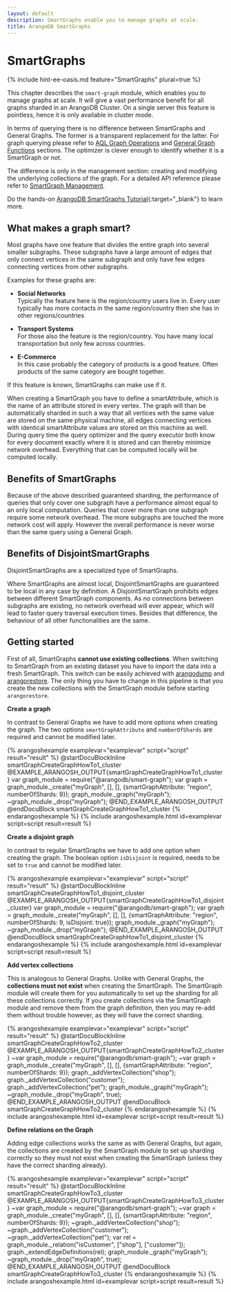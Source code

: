 ```yaml
---
layout: default
description: SmartGraphs enable you to manage graphs at scale.
title: ArangoDB SmartGraphs
---
```

SmartGraphs
===========

{% include hint-ee-oasis.md feature="SmartGraphs" plural=true %}

This chapter describes the `smart-graph` module, which enables you to manage
graphs at scale. It will give a vast performance benefit for all graphs sharded
in an ArangoDB Cluster. On a single server this feature is pointless, hence it
is only available in cluster mode.

In terms of querying there is no difference between SmartGraphs and
General Graphs. The former is a transparent replacement for the latter.
For graph querying please refer to [AQL Graph Operations](aql/graphs.html)
and [General Graph Functions](graphs-general-graphs-functions.html) sections.
The optimizer is clever enough to identify whether it is a SmartGraph or not.

The difference is only in the management section: creating and modifying the
underlying collections of the graph. For a detailed API reference please refer
to [SmartGraph Management](graphs-smart-graphs-management.html).

Do the hands-on
[ArangoDB SmartGraphs Tutorial](https://www.arangodb.com/using-smartgraphs-arangodb/){:target="_blank"}
to learn more.

What makes a graph smart?
-------------------------

Most graphs have one feature that divides the entire graph into several smaller
subgraphs. These subgraphs have a large amount of edges that only connect
vertices in the same subgraph and only have few edges connecting vertices from
other subgraphs.

Examples for these graphs are:

- **Social Networks**<br>
  Typically the feature here is the region/country users live in.
  Every user typically has more contacts in the same region/country then she
  has in other regions/countries

- **Transport Systems**<br>
  For those also the feature is the region/country. You have many local
  transportation but only few across countries.

- **E-Commerce**<br>
  In this case probably the category of products is a good feature.
  Often products of the same category are bought together.

If this feature is known, SmartGraphs can make use if it.

When creating a SmartGraph you have to define a smartAttribute, which is the
name of an attribute stored in every vertex. The graph will than be
automatically sharded in such a way that all vertices with the same value are
stored on the same physical machine, all edges connecting vertices with
identical smartAttribute values are stored on this machine as well.
During query time the query optimizer and the query executor both know for
every document exactly where it is stored and can thereby minimize network
overhead. Everything that can be computed locally will be computed locally.

Benefits of SmartGraphs
-----------------------

Because of the above described guaranteed sharding, the performance of queries
that only cover one subgraph have a performance almost equal to an only local
computation. Queries that cover more than one subgraph require some network
overhead. The more subgraphs are touched the more network cost will apply.
However the overall performance is never worse than the same query using a
General Graph.

Benefits of DisjointSmartGraphs
-----------------------

DisjointSmartGraphs are a specialized type of SmartGraphs. 

Where SmartGraphs are almost local, DisjointSmartGraphs are guaranteed to be
local in any case by definition. A DisjointSmartGraph prohibits edges between
different SmartGraph components. As no connections between subgraphs are
existing, no network overhead will ever appear, which will lead to faster
query traversal execution times. Besides that difference, the behaviour of
all other functionalities are the same.

Getting started
---------------

First of all, SmartGraphs **cannot use existing collections**. When switching to
SmartGraph from an existing dataset you have to import the data into a fresh
SmartGraph. This switch can be easily achieved with
[arangodump](programs-arangodump.html) and
[arangorestore](programs-arangorestore.html).
The only thing you have to change in this pipeline is that you create the new
collections with the SmartGraph module before starting `arangorestore`.

**Create a graph**

In contrast to General Graphs we have to add more options when creating the
graph. The two options `smartGraphAttribute` and `numberOfShards` are
required and cannot be modified later. 

{% arangoshexample examplevar="examplevar" script="script" result="result" %}
    @startDocuBlockInline smartGraphCreateGraphHowTo1_cluster
    @EXAMPLE_ARANGOSH_OUTPUT{smartGraphCreateGraphHowTo1_cluster}
      var graph_module = require("@arangodb/smart-graph");
      var graph = graph_module._create("myGraph", [], [], {smartGraphAttribute: "region", numberOfShards: 9});
      graph_module._graph("myGraph");
     ~graph_module._drop("myGraph");
    @END_EXAMPLE_ARANGOSH_OUTPUT
    @endDocuBlock smartGraphCreateGraphHowTo1_cluster
{% endarangoshexample %}
{% include arangoshexample.html id=examplevar script=script result=result %}

**Create a disjoint graph**

In contrast to regular SmartGraphs we have to add one option when creating the
graph. The boolean option `isDisjoint` is required, needs to be set to `true`
and cannot be modified later. 

{% arangoshexample examplevar="examplevar" script="script" result="result" %}
    @startDocuBlockInline smartGraphCreateGraphHowTo1_disjoint_cluster
    @EXAMPLE_ARANGOSH_OUTPUT{smartGraphCreateGraphHowTo1_disjoint_cluster}
      var graph_module = require("@arangodb/smart-graph");
      var graph = graph_module._create("myGraph", [], [], {smartGraphAttribute: "region", numberOfShards: 9, isDisjoint: true});
      graph_module._graph("myGraph");
     ~graph_module._drop("myGraph");
    @END_EXAMPLE_ARANGOSH_OUTPUT
    @endDocuBlock smartGraphCreateGraphHowTo1_disjoint_cluster
{% endarangoshexample %}
{% include arangoshexample.html id=examplevar script=script result=result %}

**Add vertex collections**

This is analogous to General Graphs. Unlike with General Graphs, the
**collections must not exist** when creating the SmartGraph. The SmartGraph
module will create them for you automatically to set up the sharding for all
these collections correctly. If you create collections via the SmartGraph
module and remove them from the graph definition, then you may re-add them
without trouble however, as they will have the correct sharding.

{% arangoshexample examplevar="examplevar" script="script" result="result" %}
    @startDocuBlockInline smartGraphCreateGraphHowTo2_cluster
    @EXAMPLE_ARANGOSH_OUTPUT{smartGraphCreateGraphHowTo2_cluster}
     ~var graph_module = require("@arangodb/smart-graph");
     ~var graph = graph_module._create("myGraph", [], [], {smartGraphAttribute: "region", numberOfShards: 9});
      graph._addVertexCollection("shop");
      graph._addVertexCollection("customer");
      graph._addVertexCollection("pet");
      graph_module._graph("myGraph");
     ~graph_module._drop("myGraph", true);
    @END_EXAMPLE_ARANGOSH_OUTPUT
    @endDocuBlock smartGraphCreateGraphHowTo2_cluster
{% endarangoshexample %}
{% include arangoshexample.html id=examplevar script=script result=result %}

**Define relations on the Graph**

Adding edge collections works the same as with General Graphs, but again, the
collections are created by the SmartGraph module to set up sharding correctly
so they must not exist when creating the SmartGraph (unless they have the
correct sharding already).

{% arangoshexample examplevar="examplevar" script="script" result="result" %}
    @startDocuBlockInline smartGraphCreateGraphHowTo3_cluster
    @EXAMPLE_ARANGOSH_OUTPUT{smartGraphCreateGraphHowTo3_cluster}
     ~var graph_module = require("@arangodb/smart-graph");
     ~var graph = graph_module._create("myGraph", [], [], {smartGraphAttribute: "region", numberOfShards: 9});
     ~graph._addVertexCollection("shop");
     ~graph._addVertexCollection("customer");
     ~graph._addVertexCollection("pet");
      var rel = graph_module._relation("isCustomer", ["shop"], ["customer"]);
      graph._extendEdgeDefinitions(rel);
      graph_module._graph("myGraph");
     ~graph_module._drop("myGraph", true);
    @END_EXAMPLE_ARANGOSH_OUTPUT
    @endDocuBlock smartGraphCreateGraphHowTo3_cluster
{% endarangoshexample %}
{% include arangoshexample.html id=examplevar script=script result=result %}
